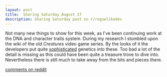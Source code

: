 ```yaml
---
layout: post
title:  Sharing Saturday August 17
description: Sharing Saturday post on r/roguelikedev
---
```


Not many new things to show for this week, as I've been continuing work at the DNA and character traits system. During my research I stumbled upon the wiki of the old *Creatures* video game series. By the looks of it the developers put quite [sophisticated](https://creatures.fandom.com/wiki/ChiChi_Norn_Genome) genetics into these. Too bad a lot of the detail is missing as this could have been quite a treasure trove to dive into. Nevertheless there is still much to take away from the bits and pieces there.

[comments on reddit](https://www.reddit.com/r/roguelikedev/comments/crenq6/sharing_saturday_272/)